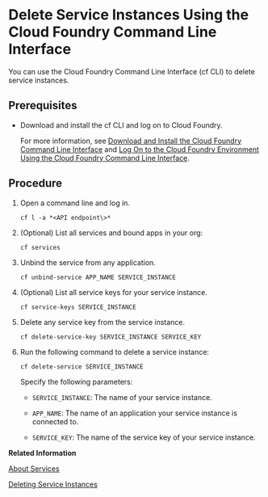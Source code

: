 <!-- loio302f2a33833a45a98ac531cc328d14e8 -->

# Delete Service Instances Using the Cloud Foundry Command Line Interface

You can use the Cloud Foundry Command Line Interface \(cf CLI\) to delete service instances.



<a name="loio302f2a33833a45a98ac531cc328d14e8__prereq_mts_jwl_qbb"/>

## Prerequisites

-   Download and install the cf CLI and log on to Cloud Foundry.

    For more information, see [Download and Install the Cloud Foundry Command Line Interface](Download_and_Install_the_Cloud_Foundry_Command_Line_Interface_4ef907a.md) and [Log On to the Cloud Foundry Environment Using the Cloud Foundry Command Line Interface](Log_On_to_the_Cloud_Foundry_Environment_Using_the_Cloud_Foundry_Command_Line_Interface_7a37d66.md).




## Procedure

1.  Open a command line and log in.

    ```
    cf l -a *<API endpoint\>*
    ```

2.  \(Optional\) List all services and bound apps in your org:

    ```
    cf services
    ```

3.  Unbind the service from any application.

    ```
    cf unbind-service APP_NAME SERVICE_INSTANCE
    ```

4.  \(Optional\) List all service keys for your service instance.

    ```
    cf service-keys SERVICE_INSTANCE
    ```

5.  Delete any service key from the service instance.

    ```
    cf delete-service-key SERVICE_INSTANCE SERVICE_KEY
    ```

6.  Run the following command to delete a service instance:

    ```
    cf delete-service SERVICE_INSTANCE
    ```

    Specify the following parameters:

    -   `SERVICE_INSTANCE`: The name of your service instance.

    -   `APP_NAME`: The name of an application your service instance is connected to.

    -   `SERVICE_KEY`: The name of the service key of your service instance.


**Related Information**  


[About Services](About_Services_d1d0fc8.md "In the Cloud Foundry environment, you usually enable services by creating a service instance using either the SAP BTP cockpit or the Cloud Foundry command line interface (cf CLI), and binding that instance to your application.")

[Deleting Service Instances](Deleting_Service_Instances_aa0d25a.md "Use the SAP BTP cockpit or the Cloud Foundry Command Line Interface to delete service instances:")


